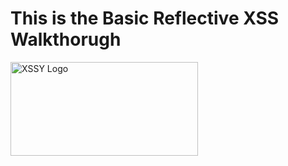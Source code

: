 # This is the Basic Reflective XSS Walkthorugh


<img src="https://yourusername.github.io/yourrepo/images/xssy-logo.png" alt="XSSY Logo" width="300" height="150">

